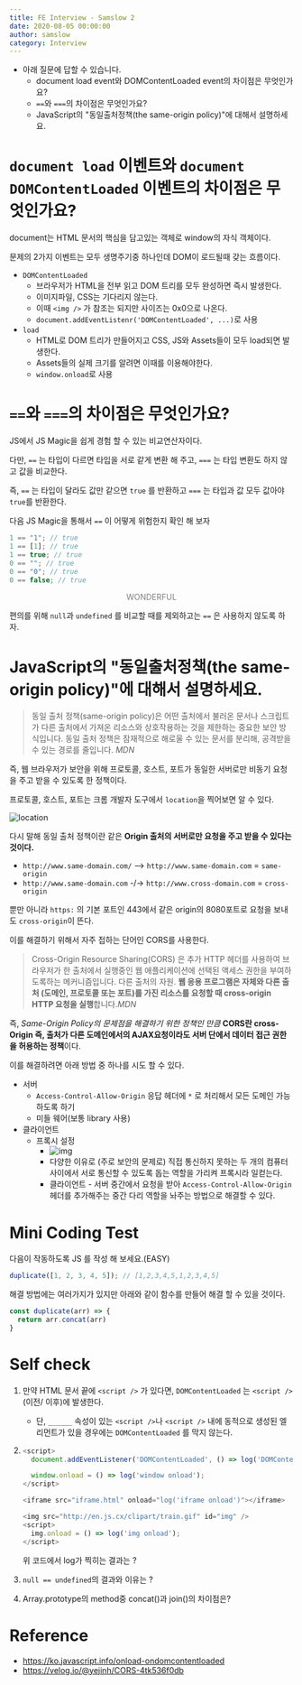 ```yaml
---
title: FE Interview - Samslow 2
date: 2020-08-05 00:00:00
author: samslow
category: Interview
---
```


- 아래 질문에 답할 수 있습니다.
  - document load event와 DOMContentLoaded event의 차이점은 무엇인가요?
  - `==`와 `===`의 차이점은 무엇인가요?
  - JavaScript의 "동일출처정책(the same-origin policy)"에 대해서 설명하세요.

# `document load` 이벤트와 `document DOMContentLoaded` 이벤트의 차이점은 무엇인가요?

document는 HTML 문서의 핵심을 담고있는 객체로 window의 자식 객체이다.

문제의 2가지 이벤트는 모두 생명주기중 하나인데 DOM이 로드될때 갖는 흐름이다.

- `DOMContentLoaded`
  - 브라우저가 HTML을 전부 읽고 DOM 트리를 모두 완성하면 즉시 발생한다.
  - 이미지파일, CSS는 기다리지 않는다.
  - 이때 `<img />` 가 참조는 되지만 사이즈는 0x0으로 나온다.
  - `document.addEventListenr('DOMContentLoaded', ...)`로 사용
- `load`
  - HTML로 DOM 트리가 만들어지고 CSS, JS와 Assets들이 모두 load되면 발생한다.
  - Assets들의 실제 크기를 알려면 이때를 이용해야한다.
  - `window.onload`로 사용

# `==`와 `===`의 차이점은 무엇인가요?

JS에서 JS Magic을 쉽게 경험 할 수 있는 비교연산자이다.

다만, `==` 는 타입이 다르면 타입을 서로 같게 변환 해 주고, `===` 는 타입 변환도 하지 않고 값을 비교한다.

즉, `==` 는 타입이 달라도 값만 같으면 `true` 를 반환하고 `===` 는 타입과 값 모두 값아야 `true`를 반환한다.

다음 JS Magic을 통해서 `==` 이 어떻게 위험한지 확인 해 보자

```js
1 == "1"; // true
1 == [1]; // true
1 == true; // true
0 == ""; // true
0 == "0"; // true
0 == false; // true
```

<div align="center" style="color: gray">WONDERFUL</div>

편의를 위해 `null`과 `undefined` 를 비교할 때를 제외하고는 `==` 은 사용하지 않도록 하자.

# JavaScript의 "동일출처정책(the same-origin policy)"에 대해서 설명하세요.

> 동일 출처 정책(same-origin policy)은 어떤 출처에서 불러온 문서나 스크립트가 다른 출처에서 가져온 리소스와 상호작용하는 것을 제한하는 중요한 보안 방식입니다. 동일 출처 정책은 잠재적으로 해로울 수 있는 문서를 분리해, 공격받을 수 있는 경로를 줄입니다. _MDN_

즉, 웹 브라우저가 보안을 위해 프로토콜, 호스트, 포트가 동일한 서버로만 비동기 요청을 주고 받을 수 있도록 한 정책이다.

프로토콜, 호스트, 포트는 크롬 개발자 도구에서 `location`을 찍어보면 알 수 있다.

![location](https://www.dropbox.com/s/6t272nxvf1bh23v/%EC%8A%A4%ED%81%AC%EB%A6%B0%EC%83%B7%202020-08-05%2004.24.41.png?dl=1)

다시 말해 동일 출처 정책이란 같은 **Origin 출처의 서버로만 요청을 주고 받을 수 있다는 것이다.**

- `http://www.same-domain.com/` --> `http://www.same-domain.com` = `same-origin`
- `http://www.same-domain.com` -/-> `http://www.cross-domain.com` = `cross-origin`

뿐만 아니라 `https:` 의 기본 포트인 443에서 같은 origin의 8080포트로 요청을 보내도 `cross-origin`이 뜬다.

이를 해결하기 위해서 자주 접하는 단어인 CORS를 사용한다.

> Cross-Origin Resource Sharing(CORS) 은 추가 HTTP 헤더를 사용하여 브라우저가 한 출처에서 실행중인 웹 애플리케이션에 선택된 액세스 권한을 부여하도록하는 메커니즘입니다. 다른 출처의 자원. **웹 응용 프로그램은 자체와 다른 출처 (도메인, 프로토콜 또는 포트)를 가진 리소스를 요청할 때 cross-origin HTTP 요청을 실행**합니다._MDN_

즉, _Same-Origin Policy의 문제점을 해결하기 위한 정책인 만큼_ **CORS란 cross-Origin 즉, 출처가 다른 도메인에서의 AJAX요청이라도 서버 단에서 데이터 접근 권한을 허용하는 정책**이다.

이를 해결하려면 아래 방법 중 하나를 시도 할 수 있다.

- 서버
  - `Access-Control-Allow-Origin` 응답 헤더에 `*` 로 처리해서 모든 도메인 가능하도록 하기
  - 미들 웨어(보통 library 사용)
- 클라이언트
  - 프록시 설정
    - ![img](https://media.vlpt.us/post-images/yejinh/8650aaa0-3111-11ea-9a27-fbf26c473eb5/Proxy-Server.png)
    - 다양한 이유로 (주로 보안의 문제로) 직접 통신하지 못하는 두 개의 컴퓨터 사이에서 서로 통신할 수 있도록 돕는 역할을 가리켜 프록시라 일컫는다.
    - 클라이언트 - 서버 중간에서 요청을 받아 `Access-Control-Allow-Origin`헤더를 추가해주는 중간 다리 역할을 놔주는 방법으로 해결할 수 있다.

# Mini Coding Test

다음이 작동하도록 JS 를 작성 해 보세요.(EASY)

```js
duplicate([1, 2, 3, 4, 5]); // [1,2,3,4,5,1,2,3,4,5]
```

해결 방법에는 여러가지가 있지만 아래와 같이 함수를 만들어 해결 할 수 있을 것이다.

```js
const duplicate(arr) => {
  return arr.concat(arr)
}
```

# Self check

1. 만약 HTML 문서 끝에 `<script />` 가 있다면, `DOMContentLoaded` 는 `<script />` (이전/ 이후)에 발생한다.

   - 단, `______` 속성이 있는 `<script />`나 `<script />` 내에 동적으로 생성된 엘리먼트가 있을 경우에는 `DOMContentLoaded` 를 막지 않는다.

2. ```js
   <script>
     document.addEventListener('DOMContentLoaded', () => log('DOMContentLoaded'));

     window.onload = () => log('window onload');
   </script>

   <iframe src="iframe.html" onload="log('iframe onload')"></iframe>

   <img src="http://en.js.cx/clipart/train.gif" id="img" />
   <script>
     img.onload = () => log('img onload');
   </script>
   ```

   위 코드에서 log가 찍히는 결과는 ?

3. `null == undefined`의 결과와 이유는 ?
4. Array.prototype의 method중 concat()과 join()의 차이점은?

# Reference

- https://ko.javascript.info/onload-ondomcontentloaded
- https://velog.io/@yejinh/CORS-4tk536f0db
